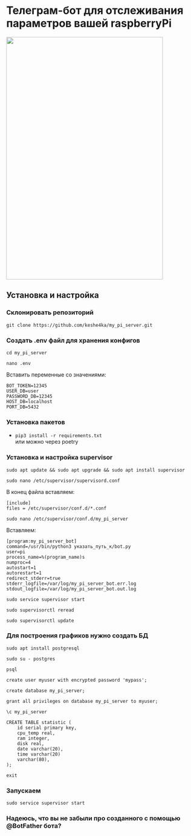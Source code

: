 # Телеграм-бот для отслеживания параметров вашей raspberryPi

<img align="center" width="414" height="641" src="https://github.com/keshe4ka/my_pi_server/blob/main/photos/Rz6oTi1Y5lk.jpg?raw=true">

## Установка и настройка

### Склонировать репозиторий  
```git clone https://github.com/keshe4ka/my_pi_server.git```  

### Создать .env файл для хранения конфигов  
```cd my_pi_server```  

```nano .env```  

Вставить переменные со значениями:  
```
BOT_TOKEN=12345
USER_DB=user
PASSWORD_DB=12345
HOST_DB=localhost
PORT_DB=5432
```

### Установка пакетов  
- ```pip3 install -r requirements.txt```  
или можно через poetry

### Установка и настройка supervisor   
```sudo apt update && sudo apt upgrade && sudo apt install supervisor```  

```sudo nano /etc/supervisor/supervisord.conf```  

В конец файла вставляем:  
```
[include]
files = /etc/supervisor/conf.d/*.conf
```  

```sudo nano /etc/supervisor/conf.d/my_pi_server```    

Вставляем:  
```
[program:my_pi_server_bot]
command=/usr/bin/python3 указать_путь_к/bot.py
user=pi
process_name=%(program_name)s
numproc=4
autostart=1
autorestart=1
redirect_stderr=true
stderr_logfile=/var/log/my_pi_server_bot.err.log
stdout_logfile=/var/log/my_pi_server_bot.out.log
```  
```sudo service supervisor start```  

```sudo supervisorctl reread```  

```sudo supervisorctl update```  

### Для построения графиков нужно создать БД    
```sudo apt install postgresql```    

```sudo su - postgres```  

```psql```  

```create user myuser with encrypted password 'mypass';```  

```create database my_pi_server;```  

```grant all privileges on database my_pi_server to myuser;```  

```\c my_pi_server```  

```
CREATE TABLE statistic (
    id serial primary key,
    cpu_temp real,
    ram integer,
    disk real,
    date varchar(20),
    time varchar(20)
    varchar(80),
);
```  

```exit```

### Запускаем  
```sudo service supervisor start```

### Надеюсь, что вы не забыли про созданного с помощью @BotFather бота?
